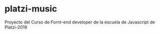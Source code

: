# platzi-music
Proyecto del Curso de Fornt-end developer de la escuela de Javascript de Platzi-2019
